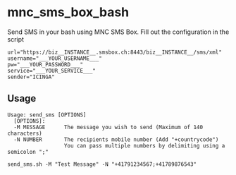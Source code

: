 # mnc_sms_box_bash
Send SMS in your bash using MNC SMS Box.
Fill out the configuration in the script
```
url="https://biz__INSTANCE__.smsbox.ch:8443/biz__INSTANCE__/sms/xml"
username="___YOUR_USERNAME___"
pw="___YOUR_PASSWORD___"
service="___YOUR_SERVICE___"
sender="ICINGA"
```

## Usage
```
Usage: send_sms [OPTIONS]
  [OPTIONS]:
  -M MESSAGE      The message you wish to send (Maximum of 140 characters)
  -N NUMBER       The recipients mobile number (Add "+countrycode")
                  You can pass multiple numbers by delimiting using a semicolon ";"

send_sms.sh -M "Test Message" -N "+41791234567;+41789876543"
```
